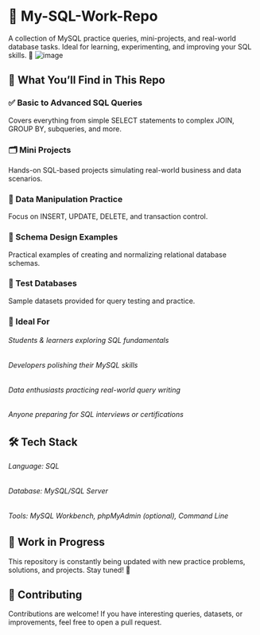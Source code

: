 # 📘 My-SQL-Work-Repo
A collection of MySQL practice queries, mini-projects, and real-world database tasks. Ideal for learning, experimenting, and improving your SQL skills. 🚀
![image](https://github.com/user-attachments/assets/9be6ca56-1872-4964-8d7d-b78988d31198)


## 🧠 What You’ll Find in This Repo



### ✅ Basic to Advanced SQL Queries

Covers everything from simple SELECT statements to complex JOIN, GROUP BY, subqueries, and more.


### 🗂 Mini Projects

Hands-on SQL-based projects simulating real-world business and data scenarios.


### 🔄 Data Manipulation Practice

Focus on INSERT, UPDATE, DELETE, and transaction control.


### 🧩 Schema Design Examples

Practical examples of creating and normalizing relational database schemas.


### 🧪 Test Databases

Sample datasets provided for query testing and practice.


### 🎯 Ideal For

###### Students & learners exploring SQL fundamentals

###### Developers polishing their MySQL skills

###### Data enthusiasts practicing real-world query writing

###### Anyone preparing for SQL interviews or certifications


## 🛠 Tech Stack

###### Language: SQL

###### Database: MySQL/SQL Server

###### Tools: MySQL Workbench, phpMyAdmin (optional), Command Line


## 🚧 Work in Progress

This repository is constantly being updated with new practice problems, solutions, and projects. Stay tuned! 🔔




## 🤝 Contributing

Contributions are welcome! If you have interesting queries, datasets, or improvements, feel free to open a pull request.
